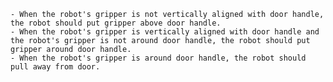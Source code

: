 
    - When the robot's gripper is not vertically aligned with door handle, the robot should put gripper above door handle.
    - When the robot's gripper is vertically aligned with door handle and the robot's gripper is not around door handle, the robot should put gripper around door handle.
    - When the robot's gripper is around door handle, the robot should pull away from door.